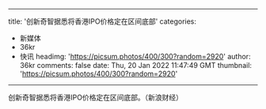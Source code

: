 
---
title: '创新奇智据悉将香港IPO价格定在区间底部'
categories: 
 - 新媒体
 - 36kr
 - 快讯
headimg: 'https://picsum.photos/400/300?random=2920'
author: 36kr
comments: false
date: Thu, 20 Jan 2022 11:47:49 GMT
thumbnail: 'https://picsum.photos/400/300?random=2920'
---

<div>   
创新奇智据悉将香港IPO价格定在区间底部。（新浪财经）  
</div>
            
